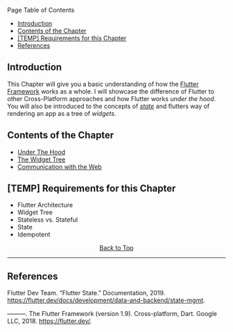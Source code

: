 Page Table of Contents
- [Introduction](#introduction)
- [Contents of the Chapter](#contents-of-the-chapter)
- [[TEMP] Requirements for this Chapter](#temp-requirements-for-this-chapter)
- [References](#references)

## Introduction
This Chapter will give you a basic understanding of how the [Flutter Framework](https://flutter.dev/) works as a whole. I will showcase the difference of Flutter to other Cross-Platform approaches and how Flutter works _under the hood_. You will also be introduced to the concepts of [_state_](https://flutter.dev/docs/development/data-and-backend/state-mgmt) and flutters way of rendering an app as a tree of _widgets_.
  
## Contents of the Chapter
* [Under The Hood](https://github.com/Fasust/flutter-guide/wiki/110-Under-the-Hood)
* [The Widget Tree](https://github.com/Fasust/flutter-guide/wiki/120-The-Widget-Tree)
* [Communication with the Web](https://github.com/Fasust/flutter-guide/wiki/130-Communication-with-the-Web)

## [TEMP] Requirements for this Chapter
- Flutter Architecture
- Widget Tree
- Stateless vs. Stateful
- State
- Idempotent
  
<p align="center"><a href="#">Back to Top</a></center></p>

---
## References 
Flutter Dev Team. “Flutter State.” Documentation, 2019. https://flutter.dev/docs/development/data-and-backend/state-mgmt.

———. The Flutter Framework (version 1.9). Cross-platform, Dart. Google LLC, 2018. https://flutter.dev/.
